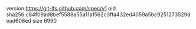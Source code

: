 version https://git-lfs.github.com/spec/v1
oid sha256:c84f09ad8bef5588a55a11a1562c3ffa432ed4059a5bc9251273529dead608ed
size 6990
